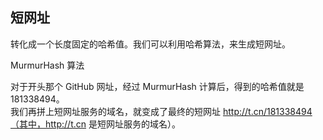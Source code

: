 ## 短网址

转化成一个长度固定的哈希值。我们可以利用哈希算法，来生成短网址。

MurmurHash 算法

对于开头那个 GitHub 网址，经过 MurmurHash 计算后，得到的哈希值就是 181338494。  
我们再拼上短网址服务的域名，就变成了最终的短网址 http://t.cn/181338494（其中，http://t.cn 是短网址服务的域名）。
